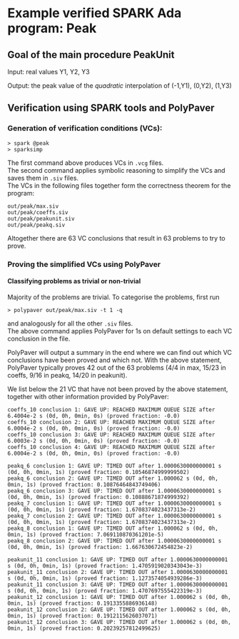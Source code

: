 # Example verified SPARK Ada program: Peak

## Goal of the main procedure PeakUnit

Input: real values Y1, Y2, Y3

Output: the peak value of the *quadratic* interpolation of (-1,Y1), (0,Y2), (1,Y3)

## Verification using SPARK tools and PolyPaver

### Generation of verification conditions (VCs):

    > spark @peak
    > sparksimp

The first command above produces VCs in `.vcg` files.  
The second command applies symbolic reasoning to simplify the VCs and saves them in `.siv` files.  
The VCs in the following files together form the correctness theorem for the program:  

    out/peak/max.siv
    out/peak/coeffs.siv
    out/peak/peakunit.siv
    out/peak/peakq.siv

Altogether there are 63 VC conclusions that result in 63 problems to try to prove.

### Proving the simplified VCs using PolyPaver

#### Classifying problems as trivial or non-trivial

Majority of the problems are trivial.  To categorise the problems, first run

    > polypaver out/peak/max.siv -t 1 -q

and analogously for all the other `.siv` files.  
The above command applies PolyPaver for 1s on default settings to each VC conclusion in the file.

PolyPaver will output a summary in the end where we can find out
which VC conclusions have been proved and which not.
With the above statement, PolyPaver typically proves 
42 out of the 63 problems
(4/4 in max, 15/23 in coeffs, 9/16 in peakq, 14/20 in peakunit).

We list below the 21 VC that have not been proved by the above
statement, together with other information provided by PolyPaver:

    coeffs_10 conclusion 1: GAVE UP: REACHED MAXIMUM QUEUE SIZE after 6.4004e-2 s (0d, 0h, 0min, 0s) (proved fraction: -0.0)
    coeffs_10 conclusion 2: GAVE UP: REACHED MAXIMUM QUEUE SIZE after 6.0004e-2 s (0d, 0h, 0min, 0s) (proved fraction: -0.0)
    coeffs_10 conclusion 3: GAVE UP: REACHED MAXIMUM QUEUE SIZE after 6.0003e-2 s (0d, 0h, 0min, 0s) (proved fraction: -0.0)
    coeffs_10 conclusion 4: GAVE UP: REACHED MAXIMUM QUEUE SIZE after 6.0004e-2 s (0d, 0h, 0min, 0s) (proved fraction: -0.0)

    peakq_6 conclusion 1: GAVE UP: TIMED OUT after 1.0000630000000001 s (0d, 0h, 0min, 1s) (proved fraction: 0.10546874999999502)
    peakq_6 conclusion 2: GAVE UP: TIMED OUT after 1.000062 s (0d, 0h, 0min, 1s) (proved fraction: 0.10876464843749406)
    peakq_6 conclusion 3: GAVE UP: TIMED OUT after 1.0000630000000001 s (0d, 0h, 0min, 1s) (proved fraction: 0.10888671874999392)
    peakq_7 conclusion 1: GAVE UP: TIMED OUT after 1.0000630000000001 s (0d, 0h, 0min, 1s) (proved fraction: 1.6708374023437313e-2)
    peakq_7 conclusion 2: GAVE UP: TIMED OUT after 1.0000630000000001 s (0d, 0h, 0min, 1s) (proved fraction: 1.6708374023437313e-2)
    peakq_8 conclusion 1: GAVE UP: TIMED OUT after 1.000062 s (0d, 0h, 0min, 1s) (proved fraction: 7.069110870361201e-5)
    peakq_8 conclusion 2: GAVE UP: TIMED OUT after 1.0000630000000001 s (0d, 0h, 0min, 1s) (proved fraction: 1.667630672454823e-2)

    peakunit_11 conclusion 1: GAVE UP: TIMED OUT after 1.0000630000000001 s (0d, 0h, 0min, 1s) (proved fraction: 1.4705919020343043e-3)
    peakunit_11 conclusion 2: GAVE UP: TIMED OUT after 1.0000630000000001 s (0d, 0h, 0min, 1s) (proved fraction: 1.1273574054939286e-3)
    peakunit_11 conclusion 3: GAVE UP: TIMED OUT after 1.0000630000000001 s (0d, 0h, 0min, 1s) (proved fraction: 1.4707697555422319e-3)
    peakunit_12 conclusion 1: GAVE UP: TIMED OUT after 1.000062 s (0d, 0h, 0min, 1s) (proved fraction: 0.1913355886936148)
    peakunit_12 conclusion 2: GAVE UP: TIMED OUT after 1.000062 s (0d, 0h, 0min, 1s) (proved fraction: 0.1912115626037071)
    peakunit_12 conclusion 3: GAVE UP: TIMED OUT after 1.000062 s (0d, 0h, 0min, 1s) (proved fraction: 0.20239257812499625)



